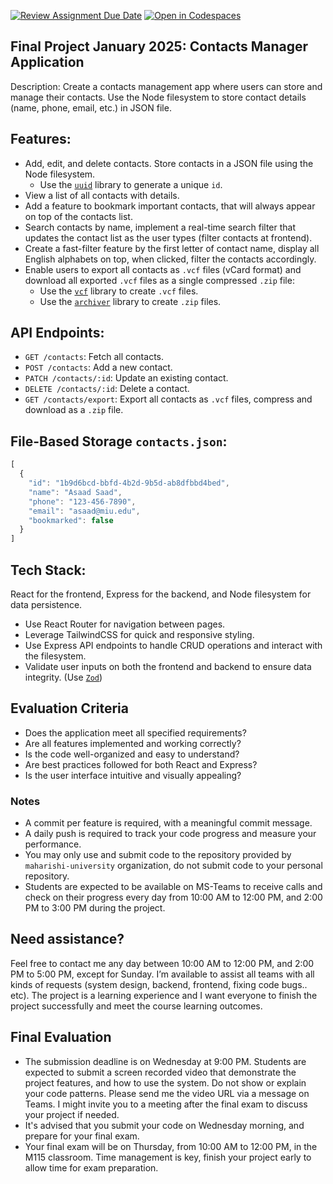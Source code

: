 [![Review Assignment Due Date](https://classroom.github.com/assets/deadline-readme-button-22041afd0340ce965d47ae6ef1cefeee28c7c493a6346c4f15d667ab976d596c.svg)](https://classroom.github.com/a/n9JPUTT8)
[![Open in Codespaces](https://classroom.github.com/assets/launch-codespace-2972f46106e565e64193e422d61a12cf1da4916b45550586e14ef0a7c637dd04.svg)](https://classroom.github.com/open-in-codespaces?assignment_repo_id=17968635)
## Final Project January 2025: Contacts Manager Application
Description: Create a contacts management app where users can store and manage their contacts. Use the Node filesystem to store contact details (name, phone, email, etc.) in JSON file.

## Features:
* Add, edit, and delete contacts. Store contacts in a JSON file using the Node filesystem.
  * Use the [`uuid`](https://www.npmjs.com/package/uuid) library to generate a unique `id`.
* View a list of all contacts with details.
* Add a feature to bookmark important contacts, that will always appear on top of the contacts list.
* Search contacts by name, implement a real-time search filter that updates the contact list as the user types (filter contacts at frontend).
* Create a fast-filter feature by the first letter of contact name, display all English alphabets on top, when clicked, filter the contacts accordingly.
* Enable users to export all contacts as `.vcf` files (vCard format) and download all exported `.vcf` files as a single compressed `.zip` file:
  * Use the [`vcf`](https://www.npmjs.com/package/vcf) library to create `.vcf` files.
  * Use the [`archiver`](https://www.npmjs.com/package/archiver) library to create `.zip` files.

## API Endpoints:
* `GET /contacts`: Fetch all contacts.
* `POST /contacts`: Add a new contact.
* `PATCH /contacts/:id`: Update an existing contact.
* `DELETE /contacts/:id`: Delete a contact.
* `GET /contacts/export`: Export all contacts as `.vcf` files, compress and download as a `.zip` file.

## File-Based Storage `contacts.json`:
```typescript
[
  {
    "id": "1b9d6bcd-bbfd-4b2d-9b5d-ab8dfbbd4bed",
    "name": "Asaad Saad",
    "phone": "123-456-7890",
    "email": "asaad@miu.edu",
    "bookmarked": false
  }
]
```

## Tech Stack: 
React for the frontend, Express for the backend, and Node filesystem for data persistence.
* Use React Router for navigation between pages.
* Leverage TailwindCSS for quick and responsive styling.
* Use Express API endpoints to handle CRUD operations and interact with the filesystem.
* Validate user inputs on both the frontend and backend to ensure data integrity. (Use [`Zod`](https://www.npmjs.com/package/zod))

## Evaluation Criteria
* Does the application meet all specified requirements?
* Are all features implemented and working correctly?
* Is the code well-organized and easy to understand?
* Are best practices followed for both React and Express?
* Is the user interface intuitive and visually appealing?

### Notes
* A commit per feature is required, with a meaningful commit message.
* A daily push is required to track your code progress and measure your performance.
* You may only use and submit code to the repository provided by `maharishi-university` organization, do not submit code to your personal repository.
* Students are expected to be available on MS-Teams to receive calls and check on their progress every day from 10:00 AM to 12:00 PM, and 2:00 PM to 3:00 PM during the project.

## Need assistance?
Feel free to contact me any day between 10:00 AM to 12:00 PM, and 2:00 PM to 5:00 PM, except for Sunday. I’m available to assist all teams with all kinds of requests (system design, backend, frontend, fixing code bugs.. etc). The project is a learning experience and I want everyone to finish the project successfully and meet the course learning outcomes.

## Final Evaluation 
* The submission deadline is on Wednesday at 9:00 PM. Students are expected to submit a screen recorded video that demonstrate the project features, and how to use the system. Do not show or explain your code patterns. Please send me the video URL via a message on Teams. I might invite you to a meeting after the final exam to discuss your project if needed.
* It's advised that you submit your code on Wednesday morning, and prepare for your final exam.
* Your final exam will be on Thursday, from 10:00 AM to 12:00 PM, in the M115 classroom. Time management is key, finish your project early to allow time for exam preparation.
